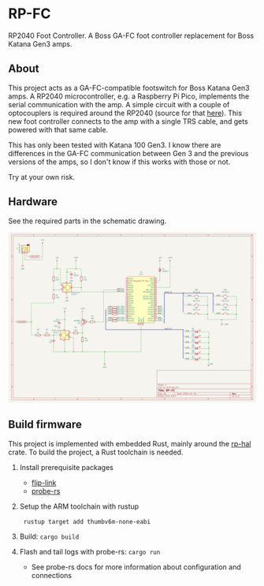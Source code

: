 # RP-FC

RP2040 Foot Controller. A Boss GA-FC foot controller replacement for Boss Katana Gen3 amps.

## About

This project acts as a GA-FC-compatible footswitch for Boss Katana Gen3 amps. A RP2040 microcontroller, e.g. a Raspberry Pi Pico, implements the serial communication with the amp. A simple circuit with a couple of optocouplers is required around the RP2040 (source for that [here](https://web.archive.org/web/20250102140200/https://www.vguitarforums.com/smf/index.php?topic=19959.msg180440#msg180440)). This new foot controller connects to the amp with a single TRS cable, and gets powered with that same cable.

This has only been tested with Katana 100 Gen3. I know there are differences in the GA-FC communication between Gen 3 and the previous versions of the amps, so I don't know if this works with those or not.

Try at your own risk.

## Hardware

See the required parts in the schematic drawing.

![schematic](doc/schematic.svg)

## Build firmware

This project is implemented with embedded Rust, mainly around the [rp-hal](https://github.com/rp-rs/rp-hal) crate. To build the project, a Rust toolchain is needed.

1. Install prerequisite packages
    - [flip-link](https://github.com/knurling-rs/flip-link)
    - [probe-rs](https://probe.rs/)
2. Setup the ARM toolchain with rustup
        
        rustup target add thumbv6m-none-eabi

3. Build: `cargo build`
4. Flash and tail logs with probe-rs: `cargo run`
    - See probe-rs docs for more information about configuration and connections